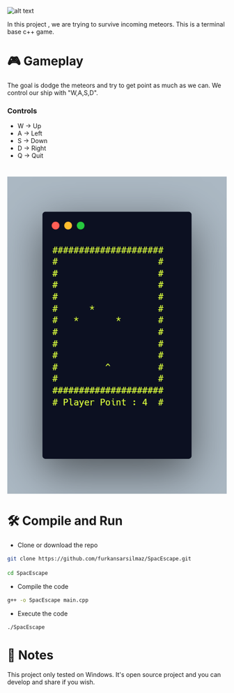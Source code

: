 
![alt text](🚀SpaceScape.png)

In this project , we are trying to survive incoming meteors. This is a terminal base c++ game.
# 🎮 Gameplay 
The goal is dodge the meteors and try to get point as much as we can. We control our ship with "W,A,S,D".
### Controls
* W → Up
* A → Left
* S → Down
* D → Right
* Q → Quit
#
![alt text](carbon.png)
# 🛠️ Compile and Run 
* Clone or download the repo
```sh
git clone https://github.com/furkansarsilmaz/SpacEscape.git

cd SpacEscape
```
* Compile the code 
```sh
g++ -o SpacEscape main.cpp
```
* Execute the code
```sh
./SpacEscape
```
# 📜 Notes
This project only tested on Windows. It's open source project and you can develop and share if you wish.